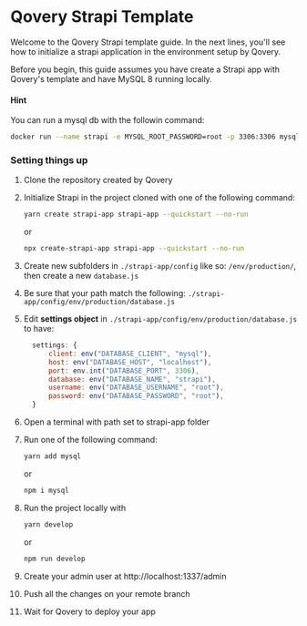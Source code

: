 # Qovery Strapi Template

Welcome to the Qovery Strapi template guide. In the next lines, you'll see how to initialize a strapi application in the environment setup by Qovery.

Before you begin, this guide assumes you have create a Strapi app with Qovery's template and have MySQL 8 running locally.

#### Hint
You can run a mysql db with the followin command:
```bash
docker run --name strapi -e MYSQL_ROOT_PASSWORD=root -p 3306:3306 mysql:8
```

### Setting things up

1. Clone the repository created by Qovery
2. Initialize Strapi in the project cloned with one of the following command:

      ```bash
      yarn create strapi-app strapi-app --quickstart --no-run
      ```
      
      or
      
      ```bash
      npx create-strapi-app strapi-app --quickstart --no-run
      ```
        
3. Create new subfolders in `./strapi-app/config` like so: `/env/production/`, then create a new `database.js`
4. Be sure that your path match the following: `./strapi-app/config/env/production/database.js`
5. Edit **settings object** in `./strapi-app/config/env/production/database.js` to have:

      ```js
        settings: {
            client: env("DATABASE_CLIENT", "mysql"),
            host: env("DATABASE_HOST", "localhost"),
            port: env.int("DATABASE_PORT", 3306),
            database: env("DATABASE_NAME", "strapi"),
            username: env("DATABASE_USERNAME", "root"),
            password: env("DATABASE_PASSWORD", "root"),
        }
      ```
        
6. Open a terminal with path set to strapi-app folder
7. Run one of the following command:

      ```bash
      yarn add mysql
      ```
      
      or
      
      ```bash
      npm i mysql
      ```
      
8. Run the project locally with 
      ```bash
      yarn develop
      ```
      
      or
      
      ```bash
      npm run develop
      ```
      
9. Create your admin user at http://localhost:1337/admin
10. Push all the changes on your remote branch
11. Wait for Qovery to deploy your app
